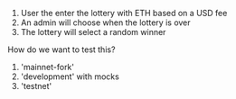 1. User the enter the lottery with ETH based on a USD fee
2. An admin will choose when the lottery is over
3. The lottery will select a random winner

How do we want to test this?

1. 'mainnet-fork'
2. 'development' with mocks
3. 'testnet'
